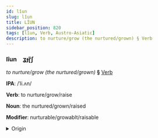 ```yaml
---
id: lîun
slug: lîun
title: LÎUN
sidebar_position: 820
tags: [lîun, Verb, Austro-Asiatic]
description: to nurture/grow (the nurtured/grown) § Verb
---
```


### lîun&emsp;<span kind="abugida">ʓɟɽ̃ʃ</span>

*to nurture/grow (the nurtured/grown)* **§** [Verb](../../tags/Verb)

**IPA**: /ˈli.ʌn/

**Verb**: to nurture/grow/raise

**Noun**: the nurtured/grown/raised

**Modifier**: nurturable/growablt/raisable

<details>
    <summary>Origin</summary>
    Khmer លៀង liəng /liəŋ/<br/>
    <em>Austro-Asiatic Language Family</em>
</details>
